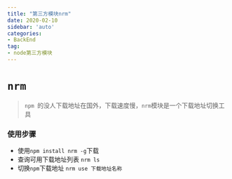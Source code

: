 ```yaml
---
title: "第三方模块nrm"
date: 2020-02-10
sidebar: 'auto'
categories:
- BackEnd
tag:
- node第三方模块
---
```









# `nrm`

> `npm `的没人下载地址在国外，下载速度慢，`nrm`模块是一个下载地址切换工具

### 使用步骤

* 使用`npm install nrm -g`下载
* 查询可用下载地址列表 `nrm ls`
* 切换`npm`下载地址 `nrm use 下载地址名称`

